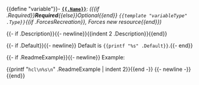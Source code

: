 {{define "variable"}}- [**`{{.Name}}`**](#var-{{.Name}}): *({{if .Required}}**Required**{{else}}Optional{{end}} `{{template "variableType" .Type}}`{{if .ForcesRecreation}}, Forces new resource{{end}})*<a name="var-{{.Name}}"></a>

{{- if .Description}}{{- newline}}{{indent 2 .Description}}{{end}}

{{- if .Default}}{{- newline}}  Default is `{{printf "%s" .Default}}`.{{- end}}

{{- if .ReadmeExample}}{{- newline}}  Example:

{{printf "```hcl\n%s\n```" .ReadmeExample | indent 2}}{{end -}}
{{- newline -}}
{{end}}
